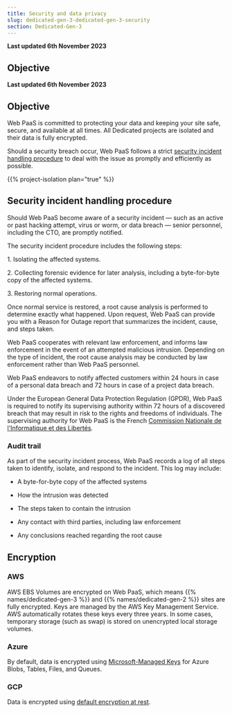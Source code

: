 ```yaml
---
title: Security and data privacy
slug: dedicated-gen-3-dedicated-gen-3-security
section: Dedicated-Gen-3
---
```


**Last updated 6th November 2023**



## Objective  

**Last updated 6th November 2023**



## Objective  

Web PaaS is committed to protecting your data and keeping your site safe, secure, and available at all times.
All Dedicated projects are isolated and their data is fully encrypted.

Should a security breach occur, Web PaaS follows a strict [security incident handling procedure](#security-incident-handling-procedure)
to deal with the issue as promptly and efficiently as possible.

{{% project-isolation plan="true" %}}

## Security incident handling procedure

Should Web PaaS become aware of a security incident &mdash; such as an active or past hacking attempt, virus or worm, or data breach &mdash;
senior personnel, including the CTO, are promptly notified.

The security incident procedure includes the following steps:

1\. Isolating the affected systems.

2\. Collecting forensic evidence for later analysis, including a byte-for-byte copy of the affected systems.

3\. Restoring normal operations.


Once normal service is restored, a root cause analysis is performed to determine exactly what happened.
Upon request, Web PaaS can provide you with a Reason for Outage report that summarizes the incident, cause, and steps taken.

Web PaaS cooperates with relevant law enforcement,
and informs law enforcement in the event of an attempted malicious intrusion.
Depending on the type of incident, the root cause analysis may be conducted by law enforcement rather than Web PaaS personnel.

Web PaaS endeavors to notify affected customers within 24 hours in case of a personal data breach
and 72 hours in case of a project data breach.

<!-- vale Vale.Spelling = NO -->
<!-- Spelling off because of the French-->
Under the European General Data Protection Regulation (GPDR),
Web PaaS is required to notify its supervising authority within 72 hours of a discovered breach
that may result in risk to the rights and freedoms of individuals.
The supervising authority for Web PaaS is the French [Commission Nationale de l'Informatique et des Libertés](https://www.cnil.fr/).
<!-- vale Vale.Spelling = YES -->

### Audit trail

As part of the security incident process, Web PaaS records a log of all steps taken to identify,
isolate, and respond to the incident.
This log may include:

- A byte-for-byte copy of the affected systems


- How the intrusion was detected


- The steps taken to contain the intrusion


- Any contact with third parties, including law enforcement


- Any conclusions reached regarding the root cause



## Encryption

### AWS

AWS EBS Volumes are encrypted on Web PaaS,
which means {{% names/dedicated-gen-3 %}} and {{% names/dedicated-gen-2 %}} sites are fully encrypted.
Keys are managed by the AWS Key Management Service.
AWS automatically rotates these keys every three years.
In some cases, temporary storage (such as swap) is stored on unencrypted local storage volumes.

### Azure

By default, data is encrypted using [Microsoft-Managed Keys](https://learn.microsoft.com/en-us/compliance/assurance/assurance-encryption)
for Azure Blobs, Tables, Files, and Queues.

### GCP

Data is encrypted using [default encryption at rest](https://cloud.google.com/docs/security/encryption/default-encryption?hl=en).
